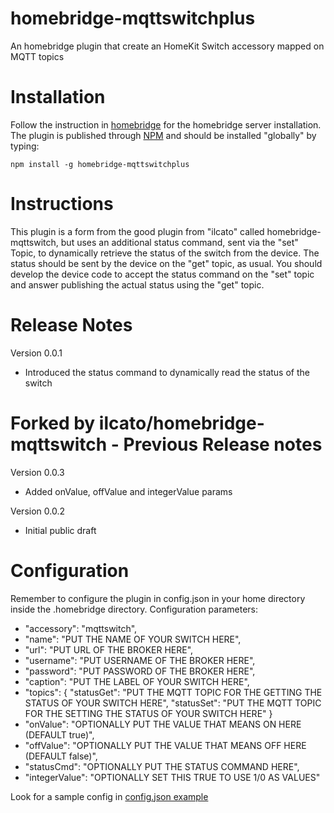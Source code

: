 # homebridge-mqttswitchplus
An homebridge plugin that create an HomeKit Switch accessory mapped on MQTT topics

# Installation
Follow the instruction in [homebridge](https://www.npmjs.com/package/homebridge) for the homebridge server installation.
The plugin is published through [NPM](https://www.npmjs.com/package/homebridge-mqttswitchplus) and should be installed "globally" by typing:

    npm install -g homebridge-mqttswitchplus

# Instructions
This plugin is a form from the good plugin from "ilcato" called homebridge-mqttswitch, but uses an additional status command, sent via the "set" Topic, to dynamically retrieve the status of the switch from the device. 
The status should be sent by the device on the "get" topic, as usual. 
You should develop the device code to accept the status command on the "set" topic and answer publishing the actual status using the "get" topic. 

# Release Notes
Version 0.0.1
+ Introduced the status command to dynamically read the status of the switch

# Forked by ilcato/homebridge-mqttswitch - Previous Release notes
Version 0.0.3
+ Added onValue, offValue and integerValue params

Version 0.0.2
+ Initial public draft

# Configuration
Remember to configure the plugin in config.json in your home directory inside the .homebridge directory. Configuration parameters:
+ "accessory": "mqttswitch",
+ "name": "PUT THE NAME OF YOUR SWITCH HERE",
+ "url": "PUT URL OF THE BROKER HERE",
+ "username": "PUT USERNAME OF THE BROKER HERE",
+ "password": "PUT PASSWORD OF THE BROKER HERE",
+ "caption": "PUT THE LABEL OF YOUR SWITCH HERE",
+ "topics": {
 	"statusGet": 	"PUT THE MQTT TOPIC FOR THE GETTING THE STATUS OF YOUR SWITCH HERE",
 	"statusSet": 	"PUT THE MQTT TOPIC FOR THE SETTING THE STATUS OF YOUR SWITCH HERE"
	}
+ "onValue": "OPTIONALLY PUT THE VALUE THAT MEANS ON HERE (DEFAULT true)",
+ "offValue": "OPTIONALLY PUT THE VALUE THAT MEANS OFF HERE (DEFAULT false)",
+ "statusCmd": "OPTIONALLY PUT THE STATUS COMMAND HERE",
+ "integerValue": "OPTIONALLY SET THIS TRUE TO USE 1/0 AS VALUES"

Look for a sample config in [config.json example](https://github.com/raidolo/homebridge-mqttswitchplus/blob/master/config.json)
